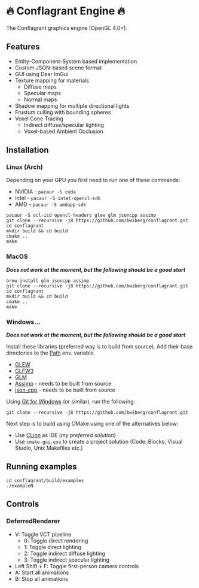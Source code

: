 # :fire: Conflagrant Engine :fire:
The Conflagrant graphics engine (OpenGL 4.0+).

## Features

* Entity-Component-System based implementation
* Custom JSON-based scene format
* GUI using Dear ImGui
* Texture mapping for materials
    * Diffuse maps
    * Specular maps
    * Normal maps
* Shadow mapping for multiple directional lights
* Frustum culling with bounding spheres
* Voxel Cone Tracing
    * Indirect diffuse/specular lighting
    * Voxel-based Ambient Occlusion

## Installation

### Linux (Arch)

Depending on your GPU you first need to run one of these commands:
* NVIDIA - `pacaur -S cuda`
* Intel - `pacaur -S intel-opencl-sdk`
* AMD - `pacaur -S amdapp-sdk`


```shell
pacaur -S ocl-icd opencl-headers glew glm jsoncpp assimp
git clone --recursive -j8 https://github.com/bwiberg/conflagrant.git
cd conflagrant
mkdir build && cd build
cmake ..
make
```

### MacOS

**_Does not work at the moment, but the following should be a good start_**

```shell
brew install glm jsoncpp assimp
git clone --recursive -j8 https://github.com/bwiberg/conflagrant.git
cd conflagrant
mkdir build && cd build
cmake ..
make
```

### Windows...

**_Does not work at the moment, but the following should be a good start_**

Install these libraries (preferred way is to build from source). Add their base directories to the [Path](https://stackoverflow.com/a/28545224) env. variable.
* [GLEW](http://glew.sourceforge.net/index.html)
* [GLFW3](http://www.glfw.org/)
* [GLM](https://glm.g-truc.net/0.9.8/index.html)
* [Assimp](http://assimp.sourceforge.net/main_downloads.html) - needs to be built from source
* [json-cpp](https://github.com/open-source-parsers/jsoncpp/releases) - needs to be built from source

Using [Git for Windows](https://git-for-windows.github.io/) (or similar), run the following:

```shell
git clone --recursive -j8 https://github.com/bwiberg/conflagrant.git
```

Next step is to build using CMake using one of the alternatives below:
* Use [CLion](https://www.jetbrains.com/clion/) as IDE (_my preferred solution_) 
* Use `cmake-gui.exe` to create a project solution (Code::Blocks, Visual Studio, Unix Makefiles etc.)

## Running examples

```shell
cd conflagrant/build/examples
./exampleN
```

## Controls

### DeferredRenderer

* V: Toggle VCT pipeline
    * 0: Toggle direct rendering
    * 1: Toggle direct lighting
    * 2: Toggle indirect diffuse lighting
    * 3: Toggle indirect specular lighting
* Left Shift + F: Toggle first-person camera controls
* A: Start all animations
* B: Stop all animations
